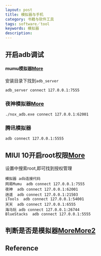 ```yaml
---
layout: post
title: 模拟器与手机
category: 书籍与软件工具
tags: software／tool
keywords: 模拟器
description: 
---
```


## 开启adb调试

#### mumu模拟器[More](https://blog.csdn.net/billy_chen_2013/article/details/80882644)

安装目录下找到`adb_server`
```
adb_server connect 127.0.0.1:7555
```

### 夜神模拟器[More](https://www.yeshen.com/faqs/H15tDZ6YW)

```
./nox_adb.exe connect 127.0.0.1:62001
```

### 腾讯模拟器

```
adb connect 127.0.0.1:5555
```

## MIUI 10开启root权限[More](http://api.bbs.miui.com/thread-12281379-1-1.html)

设置中搜索root,即可找到授权管理


```
模拟器	adb连接代码
网易Mumu	adb connect 127.0.0.1:7555
夜神	adb connect 127.0.0.1:62001
逍遥	adb connect 127.0.0.1:21503
iTools	adb connect 127.0.0.1:54001
天天	adb connect 127.0.0.1:6555
海马玩	adb connect 127.0.0.1:26744
BlueStacks	adb connect 127.0.0.1:5555
```

## 判断是否是模拟器[More](https://www.cnblogs.com/meteoric_cry/p/10913600.html)[More2](https://github.com/gingo/android-emulator-detector)

## Reference
